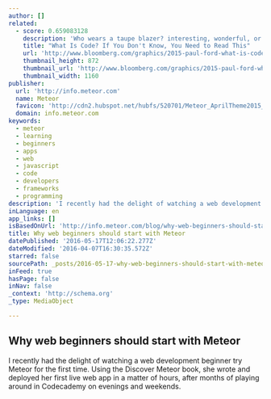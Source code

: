 ```yaml
---
author: []
related:
  - score: 0.659083128
    description: 'Who wears a taupe blazer? interesting, wonderful, or disturbing way. A computer is a clock with benefits. They all work the same, doing second-grade math, one step at a time: Tick, take a number and put it in box one. Tick, take another number, put it in box two.'
    title: "What Is Code? If You Don't Know, You Need to Read This"
    url: 'http://www.bloomberg.com/graphics/2015-paul-ford-what-is-code/'
    thumbnail_height: 872
    thumbnail_url: 'http://www.bloomberg.com/graphics/2015-paul-ford-what-is-code/images/promo.jpg'
    thumbnail_width: 1160
publisher:
  url: 'http://info.meteor.com'
  name: Meteor
  favicon: 'http://cdn2.hubspot.net/hubfs/520701/Meteor_AprilTheme2015_Images/favicon.png?t=1460046236767'
  domain: info.meteor.com
keywords:
  - meteor
  - learning
  - beginners
  - apps
  - web
  - javascript
  - code
  - developers
  - frameworks
  - programming
description: 'I recently had the delight of watching a web development beginner try Meteor for the first time. Using the Discover Meteor book, she wrote and deployed her first live web app in a matter of hours, after months of playing around in Codecademy on evenings and weekends.'
inLanguage: en
app_links: []
isBasedOnUrl: 'http://info.meteor.com/blog/why-web-beginners-should-start-with-meteor'
title: Why web beginners should start with Meteor
datePublished: '2016-05-17T12:06:22.277Z'
dateModified: '2016-04-07T16:30:35.572Z'
starred: false
sourcePath: _posts/2016-05-17-why-web-beginners-should-start-with-meteor.md
inFeed: true
hasPage: false
inNav: false
_context: 'http://schema.org'
_type: MediaObject

---
```

<article style=""><h1>Why web beginners should start with Meteor</h1><p>I recently had the delight of watching a web development beginner try Meteor for the first time. Using the Discover Meteor book, she wrote and deployed her first live web app in a matter of hours, after months of playing around in Codecademy on evenings and weekends.</p></article>